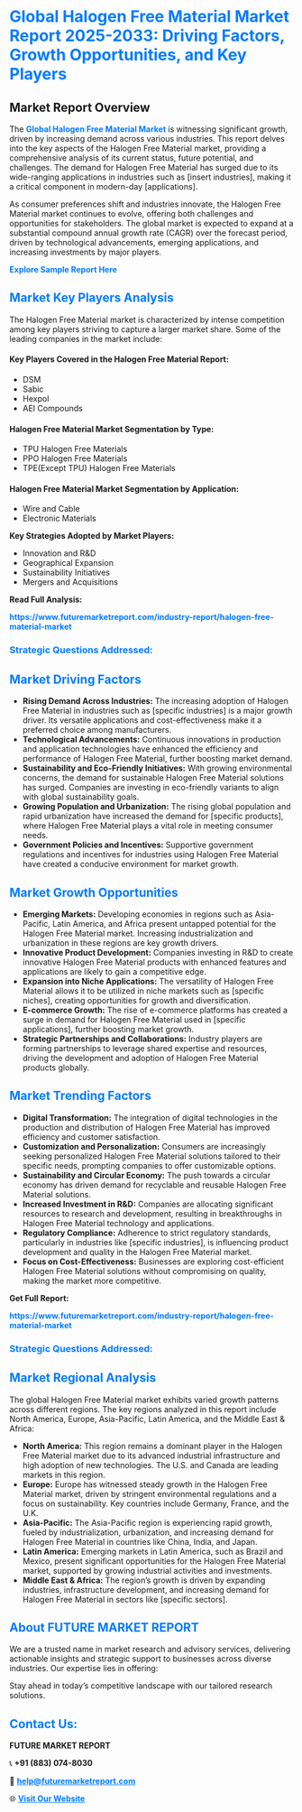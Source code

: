 <h1 style="color: #007BFF;">Global Halogen Free Material Market Report 2025-2033: Driving Factors, Growth Opportunities, and Key Players</h1>

<section id="overview">
<h2>Market Report Overview</h2>
<p>The <a href="https://www.futuremarketreport.com/industry-report/halogen-free-material-market" style="color: #007BFF; text-decoration: none;"><strong>Global Halogen Free Material Market</strong></a> is witnessing significant growth, driven by increasing demand across various industries. This report delves into the key aspects of the Halogen Free Material market, providing a comprehensive analysis of its current status, future potential, and challenges. The demand for Halogen Free Material has surged due to its wide-ranging applications in industries such as [insert industries], making it a critical component in modern-day [applications].</p>
<p>As consumer preferences shift and industries innovate, the Halogen Free Material market continues to evolve, offering both challenges and opportunities for stakeholders. The global market is expected to expand at a substantial compound annual growth rate (CAGR) over the forecast period, driven by technological advancements, emerging applications, and increasing investments by major players.</p>
</section>

<section id="overview">
<p><a href="https://www.futuremarketreport.com/request-sample/reportId=90499" style="color: #007BFF; text-decoration: none;"><strong>Explore Sample Report Here</strong></a></p>
</section>

<section id="key-players">
<h2 style="color: #007BFF;">Market Key Players Analysis</h2>
<p>The Halogen Free Material market is characterized by intense competition among key players striving to capture a larger market share. Some of the leading companies in the market include:</p>
<h4>Key Players Covered in the Halogen Free Material Report:</h4>
<ul><li>DSM</li><li>Sabic</li><li>Hexpol</li><li>AEI Compounds</li></ul>
<h4>Halogen Free Material Market Segmentation by Type:</h4>
<ul><li>TPU Halogen Free Materials</li><li>PPO Halogen Free Materials</li><li>TPE(Except TPU) Halogen Free Materials</li></ul>

<h4>Halogen Free Material Market Segmentation by Application:</h4>
<ul><li>Wire and Cable</li><li>Electronic Materials</li></ul>
<p><strong>Key Strategies Adopted by Market Players:</strong></p>
<ul>
<li>Innovation and R&D</li>
<li>Geographical Expansion</li>
<li>Sustainability Initiatives</li>
<li>Mergers and Acquisitions</li>
</ul>
</section>

<section>
<p><strong>Read Full Analysis: </strong></p><a href="https://www.futuremarketreport.com/industry-report/halogen-free-material-market" style="color: #007BFF; text-decoration: none;"><strong>https://www.futuremarketreport.com/industry-report/halogen-free-material-market</strong></a>
<h3 style="color: #007BFF;">Strategic Questions Addressed:</h3>
</section>

<section id="driving-factors">
<h2 style="color: #007BFF;">Market Driving Factors</h2>
<ul>
<li><strong>Rising Demand Across Industries:</strong> The increasing adoption of Halogen Free Material in industries such as [specific industries] is a major growth driver. Its versatile applications and cost-effectiveness make it a preferred choice among manufacturers.</li>
<li><strong>Technological Advancements:</strong> Continuous innovations in production and application technologies have enhanced the efficiency and performance of Halogen Free Material, further boosting market demand.</li>
<li><strong>Sustainability and Eco-Friendly Initiatives:</strong> With growing environmental concerns, the demand for sustainable Halogen Free Material solutions has surged. Companies are investing in eco-friendly variants to align with global sustainability goals.</li>
<li><strong>Growing Population and Urbanization:</strong> The rising global population and rapid urbanization have increased the demand for [specific products], where Halogen Free Material plays a vital role in meeting consumer needs.</li>
<li><strong>Government Policies and Incentives:</strong> Supportive government regulations and incentives for industries using Halogen Free Material have created a conducive environment for market growth.</li>
</ul>
</section>

<section id="growth-opportunities">
<h2 style="color: #007BFF;">Market Growth Opportunities</h2>
<ul>
<li><strong>Emerging Markets:</strong> Developing economies in regions such as Asia-Pacific, Latin America, and Africa present untapped potential for the Halogen Free Material market. Increasing industrialization and urbanization in these regions are key growth drivers.</li>
<li><strong>Innovative Product Development:</strong> Companies investing in R&D to create innovative Halogen Free Material products with enhanced features and applications are likely to gain a competitive edge.</li>
<li><strong>Expansion into Niche Applications:</strong> The versatility of Halogen Free Material allows it to be utilized in niche markets such as [specific niches], creating opportunities for growth and diversification.</li>
<li><strong>E-commerce Growth:</strong> The rise of e-commerce platforms has created a surge in demand for Halogen Free Material used in [specific applications], further boosting market growth.</li>
<li><strong>Strategic Partnerships and Collaborations:</strong> Industry players are forming partnerships to leverage shared expertise and resources, driving the development and adoption of Halogen Free Material products globally.</li>
</ul>
</section>

<section id="trending-factors">
<h2 style="color: #007BFF;">Market Trending Factors</h2>
<ul>
<li><strong>Digital Transformation:</strong> The integration of digital technologies in the production and distribution of Halogen Free Material has improved efficiency and customer satisfaction.</li>
<li><strong>Customization and Personalization:</strong> Consumers are increasingly seeking personalized Halogen Free Material solutions tailored to their specific needs, prompting companies to offer customizable options.</li>
<li><strong>Sustainability and Circular Economy:</strong> The push towards a circular economy has driven demand for recyclable and reusable Halogen Free Material solutions.</li>
<li><strong>Increased Investment in R&D:</strong> Companies are allocating significant resources to research and development, resulting in breakthroughs in Halogen Free Material technology and applications.</li>
<li><strong>Regulatory Compliance:</strong> Adherence to strict regulatory standards, particularly in industries like [specific industries], is influencing product development and quality in the Halogen Free Material market.</li>
<li><strong>Focus on Cost-Effectiveness:</strong> Businesses are exploring cost-efficient Halogen Free Material solutions without compromising on quality, making the market more competitive.</li>
</ul>
</section>

<section>
<p><strong>Get Full Report: </strong></p><a href="https://www.futuremarketreport.com/industry-report/halogen-free-material-market" style="color: #007BFF; text-decoration: none;"><strong>https://www.futuremarketreport.com/industry-report/halogen-free-material-market</strong></a>
<h3 style="color: #007BFF;">Strategic Questions Addressed:</h3>
</section>


<section id="regional-analysis">
<h2 style="color: #007BFF;">Market Regional Analysis</h2>
<p>The global Halogen Free Material market exhibits varied growth patterns across different regions. The key regions analyzed in this report include North America, Europe, Asia-Pacific, Latin America, and the Middle East & Africa:</p>
<ul>
<li><strong>North America:</strong> This region remains a dominant player in the Halogen Free Material market due to its advanced industrial infrastructure and high adoption of new technologies. The U.S. and Canada are leading markets in this region.</li>
<li><strong>Europe:</strong> Europe has witnessed steady growth in the Halogen Free Material market, driven by stringent environmental regulations and a focus on sustainability. Key countries include Germany, France, and the U.K.</li>
<li><strong>Asia-Pacific:</strong> The Asia-Pacific region is experiencing rapid growth, fueled by industrialization, urbanization, and increasing demand for Halogen Free Material in countries like China, India, and Japan.</li>
<li><strong>Latin America:</strong> Emerging markets in Latin America, such as Brazil and Mexico, present significant opportunities for the Halogen Free Material market, supported by growing industrial activities and investments.</li>
<li><strong>Middle East & Africa:</strong> The region’s growth is driven by expanding industries, infrastructure development, and increasing demand for Halogen Free Material in sectors like [specific sectors].</li>
</ul>
</section>

<footer>
<h2 style="color: #007BFF;">About FUTURE MARKET REPORT</h2>
<p>We are a trusted name in market research and advisory services, delivering actionable insights and strategic support to businesses across diverse industries. Our expertise lies in offering:</p>

<p>Stay ahead in today’s competitive landscape with our tailored research solutions.</p>

<h2 style="color: #007BFF;">Contact Us:</h2>
<p><strong>FUTURE MARKET REPORT</strong></p>
<p>📞 <strong>+91 (883) 074-8030</strong></p>
<p>📧 <strong><a href="mailto:help@futuremarketreport.com" style="color: #007BFF;">help@futuremarketreport.com</a></strong></p>
<p>🌐 <strong><a href="https://www.futuremarketreport.com/" style="color: #007BFF;">Visit Our Website</a></strong></p>
</footer>